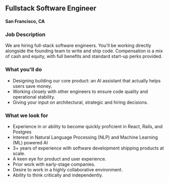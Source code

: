 ## Fullstack Software Engineer
#### San Francisco, CA

### Job Description
We are hiring full-stack software engineers. You'll be working directly alongside the founding team to write and ship code. Compensation is a mix of cash and equity, with full benefits and standard start-up perks provided.

### What you'll do
+	Designing building our core product: an AI assistant that actually helps users save money.
+	Working closely with other engineers to ensure code quality and operational stability.
+	Giving your input on architectural, strategic and hiring decisions.

### What we look for
+	Experience in or ability to become quickly proficient in React, Rails, and Postgres
+	Interest in Natural Language Processing (NLP) and Machine Learning (ML) powered AI
+	3+ years of experience with software development shipping products at scale.
+	A keen eye for product and user experience.
+	Prior work with early-stage companies.
+	Desire to work in a highly collaborative environment.
+	Ability to think critically and independently.
